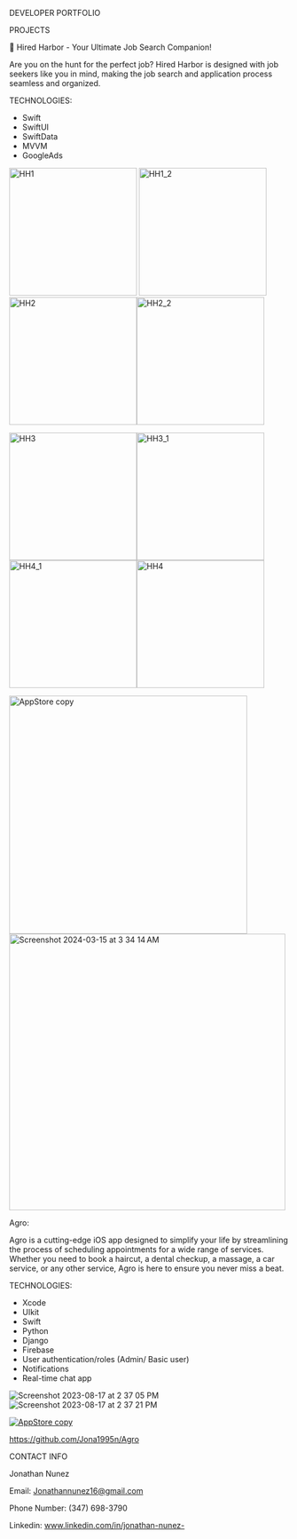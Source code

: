 DEVELOPER PORTFOLIO

PROJECTS

🚀 Hired Harbor - Your Ultimate Job Search Companion!

Are you on the hunt for the perfect job? Hired Harbor is designed with job seekers like you in mind, making the job search and application process seamless and organized.

TECHNOLOGIES:
- Swift
- SwiftUI
- SwiftData
- MVVM
- GoogleAds

<img width="230" alt="HH1" src="https://github.com/Jona1995n/Portfolio/assets/79124628/190b69b3-ce7d-45a3-bf6f-4f713d48dba7">
<img width="230" alt="HH1_2" src="https://github.com/Jona1995n/Portfolio/assets/79124628/a114b631-7b84-44da-a6d7-3bf1b884451e"><img width="230" alt="HH2" src="https://github.com/Jona1995n/Portfolio/assets/79124628/b811b08a-e4a5-4ced-82ea-c38f1c7dfd87"><img width="230" alt="HH2_2" src="https://github.com/Jona1995n/Portfolio/assets/79124628/60a8ad67-2b8c-4567-b042-b2e75f724c9e">

<img width="230" alt="HH3" src="https://github.com/Jona1995n/Portfolio/assets/79124628/ef318ca3-86d9-4f17-a77c-53dc8f500a04"><img width="230" alt="HH3_1" src="https://github.com/Jona1995n/Portfolio/assets/79124628/37e3e768-cd89-4389-8aaa-deb21056c1ef"><img width="230" alt="HH4_1" src="https://github.com/Jona1995n/Portfolio/assets/79124628/2d43a116-1e29-46ea-be31-d859dbee231e"><img width="230" alt="HH4" src="https://github.com/Jona1995n/Portfolio/assets/79124628/202be27e-238d-474a-a690-de6f972cad99">

[<img width="429" alt="AppStore copy" src="https://github.com/Jona1995n/Portfolio/assets/79124628/2517ee73-9e66-44a8-a88a-d705cea77067">](https://apps.apple.com/us/app/hired-harbor/id6477761282)[<img width="498" alt="Screenshot 2024-03-15 at 3 34 14 AM" src="https://github.com/Jona1995n/Portfolio/assets/79124628/9ba1c982-1a8f-4aad-86ec-3cd89d322835">](https://play.google.com/store/apps/details?id=com.jge.jobtrack&hl=en_US&gl=US)

Agro:

Agro is a cutting-edge iOS app designed to simplify your life by streamlining the process of scheduling appointments for a wide range of services. Whether you need to book a haircut, a dental checkup, a massage, a car service, or any other service, Agro is here to ensure you never miss a beat.

TECHNOLOGIES:
- Xcode
- UIkit
- Swift
- Python
- Django
- Firebase
- User authentication/roles (Admin/ Basic user)
- Notifications
- Real-time chat app

![Screenshot 2023-08-17 at 2 37 05 PM](https://github.com/Jona1995n/Portfolio/assets/79124628/d5d8ab41-3187-4715-ae30-7b28680ccda1)
![Screenshot 2023-08-17 at 2 37 21 PM](https://github.com/Jona1995n/Portfolio/assets/79124628/da8397fd-fc93-4942-9d9d-d2b1e8672015)



[![AppStore copy](https://github.com/Jona1995n/Portfolio/assets/79124628/2517ee73-9e66-44a8-a88a-d705cea77067)](https://apps.apple.com/us/app/agro-llc/id1666372892?platform=iphone)




https://github.com/Jona1995n/Agro



CONTACT INFO

Jonathan Nunez

Email: Jonathannunez16@gmail.com

Phone Number: (347) 698-3790

Linkedin: www.linkedin.com/in/jonathan-nunez-
